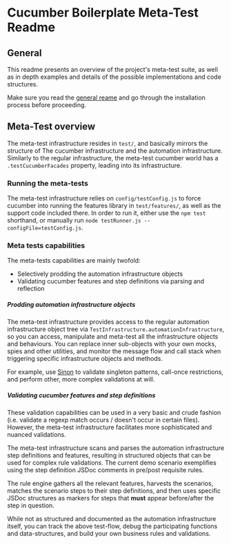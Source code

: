 # Cucumber Boilerplate Meta-Test Readme

## General

This readme presents an overview of the project's meta-test suite, as well as in depth examples and details of the possible implementations and code structures.

Make sure you read the [general reame](README.md) and go through the installation process before proceeding.

## Meta-Test overview

The meta-test infrastructure resides in `test/`, and basically mirrors the structure of The cucumber infrastructure and the automation infrastructure.
Similarly to the regular infrastructure, the meta-test cucumber world has a `.testCucumberFacades` property, leading into its infrastructure. 

### Running the meta-tests

The meta-test infrastructure relies on `config/testConfig.js` to force cucumber into running the features library in `test/features/`, as well as the support code included there.
In order to run it, either use the `npm test` shorthand, or manually run `node testRunner.js --configFile=testConfig.js`.

### Meta tests capabilities

The meta-tests capabilities are mainly twofold:

- Selectively prodding the automation infrastructure objects
- Validating cucumber features and step definitions via parsing and reflection

##### Prodding automation infrastructure objects

The meta-test infrastructure provides access to the regular automation infrastructure object tree via `TestInfrastructure.automationInfrastructure`, so you can access, manipulate and meta-test all the infrastructure objects and behaviours.
You can replace inner sub-objects with your own mocks, spies and other utilities, and monitor the message flow and call stack when triggering specific infrastructure objects and methods.

For example, use [Sinon](http://sinonjs.org/) to validate singleton patterns, call-once restrictions, and perform other, more complex validations at will.

##### Validating cucumber features and step definitions

These validation capabilities can be used in a very basic and crude fashion (i.e. validate a regexp match occurs / doesn't occur in certain files).
However, the meta-test infrastructure facilitates more sophisticated and nuanced validations.

The meta-test infrastructure scans and parses the automation infrastructure step definitions and features, resulting in structured objects that can be used for complex rule validations.
The current demo scenario exemplifies using the step definition JSDoc comments in pre/post requisite rules.
 
The rule engine gathers all the relevant features, harvests the scenarios, matches the scenario steps to their step definitions, and then uses specific JSDoc structures as markers for steps that **must** appear before/after the step in question.

While not as structured and documented as the automation infrastructure itself, you can track the above test-flow, debug the participating functions and data-structures, and build your own business rules and validations.
